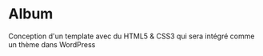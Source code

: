 # Album
Conception d'un template avec du HTML5 &amp; CSS3 qui sera intégré comme un thème dans WordPress
